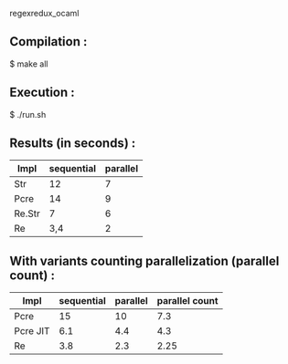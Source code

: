  regexredux_ocaml

## Compilation :
$ make all

## Execution :
$ ./run.sh

## Results (in seconds) :

| Impl | sequential | parallel |
|------|------------|----------|
| Str | 12 | 7 |
| Pcre | 14 | 9 |
| Re.Str | 7 | 6 |
| Re | 3,4 | 2 |


## With variants counting parallelization (parallel count) :

| Impl | sequential | parallel | parallel count |
|------|------------|----------|----------------|
| Pcre | 15 | 10 | 7.3 |
| Pcre JIT | 6.1 | 4.4 | 4.3 |
| Re | 3.8 | 2.3 | 2.25 |
